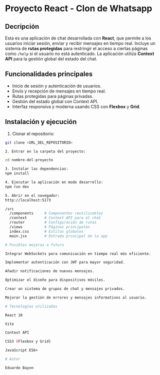 # Proyecto React - Clon de Whatsapp 

## Decripción 
Esta es una aplicación de chat desarrollada con **React**, que permite a los usuarios iniciar sesión, enviar y recibir mensajes en tiempo real. Incluye un sistema de **rutas protegidas** para restringir el acceso a ciertas páginas como `/help` si el usuario no está autenticado. La aplicación utiliza **Context API** para la gestión global del estado del chat.

## Funcionalidades principales
- Inicio de sesión y autenticación de usuarios.
- Envío y recepción de mensajes en tiempo real.
- Rutas protegidas para páginas privadas.
- Gestión del estado global con Context API.
- Interfaz responsiva y moderna usando CSS con **Flexbox** y **Grid**.

## Instalación y ejecución

1. Clonar el repositorio:
```bash
git clone <URL_DEL_REPOSITORIO>

2. Entrar en la carpeta del proyecto:

cd nombre-del-proyecto

3. Instalar las dependencias: 
npm install

4. Ejecutar la aplicación en modo desarrollo:
npm run dev

5. Abrir en el navegador:
http://localhost:5173

/src
  /components     # Componentes reutilizables
  /context        # Context API para el chat
  /router         # Configuración de rutas
  /views          # Páginas principales
  index.css       # Estilos globales
  main.jsx        # Entrada principal de la app

# Posibles mejoras a futuro

Integrar WebSockets para comunicación en tiempo real más eficiente.

Implementar autenticación con JWT para mayor seguridad.

Añadir notificaciones de nuevos mensajes.

Optimizar el diseño para dispositivos móviles.

Crear un sistema de grupos de chat y mensajes privados.

Mejorar la gestión de errores y mensajes informativos al usuario.

# Tecnologías utilizadas

React 18

Vite

Context API

CSS3 (Flexbox y Grid)

JavaScript ES6+

# Autor

Eduardo Bayon